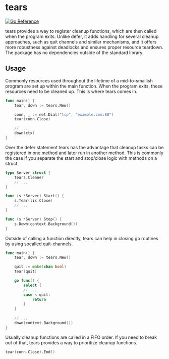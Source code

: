 # tears

[![Go Reference](https://pkg.go.dev/badge/github.com/mariuswilms/tears.svg)](https://pkg.go.dev/github.com/mariuswilms/tears)

tears provides a way to register cleanup functions, which are then called when
the program exits. Unlike defer, it adds handling for several cleanup approaches,
such as quit channels and similar mechanisms, and it offers more robustness against deadlocks and ensures proper resource teardown. The package has no dependencies outside of
the standard library.

## Usage

Commonly resources used throughout the lifetime of a mid-to-smallish program are set up within the main function.
When the program exits, these resources need to be cleaned up. This is where tears comes in.

```go
func main() {
    tear, down := tears.New()

    conn, _ := net.Dial("tcp", "example.com:80")
    tear(conn.Close)

    // ...
    down(ctx)
}
```

Over the defer statement tears has the advantage that cleanup tasks can be
registered in one method and later run in another method. This is commonly the
case if you separate the start and stop/close logic with methods on a struct.

```go
type Server struct {
    tears.Cleaner
    // ...
}

func (s *Server) Start() {
    s.Tear(lis.Close)
    // ...
}

func (s *Server) Stop() {
    s.Down(context.Background())
}
```

Outside of calling a function directly, tears can help in
closing go routines by using socalled quit-channels.

```go
func main() {
    tear, down := tears.New()

    quit := make(chan bool)
    tear(quit)

    go func() {
        select {
        // ...
        case <-quit:
            return
        }
    }
    
    // ...
    down(context.Background())
}
```

Usually cleanup functions are called in a FIFO order. If you need to break out of that, tears
provides a way to prioritize cleanup functions.

```go
tear(conn.Close).End()
```
